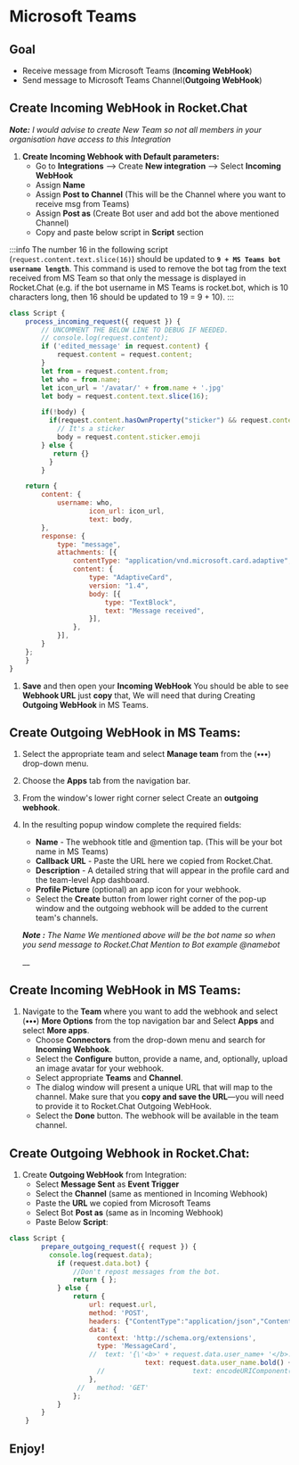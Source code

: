 # Microsoft Teams

## Goal

* Receive message from Microsoft Teams (**Incoming WebHook**)
* Send message to Microsoft Teams Channel(**Outgoing WebHook**)

## Create Incoming WebHook in Rocket.Chat

_**Note:** I would advise to create New Team so not all members in your organisation have access to this Integration_

1. **Create Incoming Webhook with Default parameters:**
   * Go to **Integrations** --> Create **New integration** --> Select **Incoming WebHook**
   * Assign **Name**
   * Assign **Post to Channel** (This will be the Channel where you want to receive msg from Teams)
   * Assign **Post as** (Create Bot user and add bot the above mentioned Channel)
   * Copy and paste below script in **Script** section

:::info
The number 16 in the following script (`request.content.text.slice(16)`) should be updated to **`9 + MS Teams bot username length`**. This command is used to remove the bot tag from the text received from MS Team so that only the message is displayed in Rocket.Chat (e.g. if the bot username in MS Teams is rocket.bot, which is 10 characters long, then 16 should be updated to 19 = 9 + 10).
:::

```javascript
class Script {
    process_incoming_request({ request }) {
        // UNCOMMENT THE BELOW LINE TO DEBUG IF NEEDED.
        // console.log(request.content);
        if ('edited_message' in request.content) {
            request.content = request.content;
        }
        let from = request.content.from;
        let who = from.name;
        let icon_url = '/avatar/' + from.name + '.jpg'
        let body = request.content.text.slice(16);

        if(!body) {
          if(request.content.hasOwnProperty("sticker") && request.content.sticker.emoji) {
            // It's a sticker
            body = request.content.sticker.emoji
        } else {
           return {}
          }
        }

	return {
		content: {
			username: who,
                	icon_url: icon_url,
                	text: body,
		},
		response: {
			type: "message",
			attachments: [{
				contentType: "application/vnd.microsoft.card.adaptive",
				content: {
					type: "AdaptiveCard",
					version: "1.4",
					body: [{
						type: "TextBlock",
						text: "Message received",
					}],
				},
			}],
		}
	};
    }
}
```

1. **Save** and then open your **Incoming WebHook** You should be able to see **Webhook URL** just **copy** that, We will need that during Creating **Outgoing WebHook** in MS Teams.

## Create Outgoing WebHook in MS Teams:

1. Select the appropriate team and select **Manage team** from the (**•••**) drop-down menu.
2. Choose the **Apps** tab from the navigation bar.
3. From the window's lower right corner select Create an **outgoing webhook**.
4.  In the resulting popup window complete the required fields:

    * **Name** - The webhook title and @mention tap. (This will be your bot name in MS Teams)
    * **Callback URL** - Paste the URL here we copied from Rocket.Chat.
    * **Description** - A detailed string that will appear in the profile card and the team-level App dashboard.
    * **Profile Picture** (optional) an app icon for your webhook.
    * Select the **Create** button from lower right corner of the pop-up window and the outgoing webhook will be added to the current team's channels.

    _**Note :**_ _The Name We mentioned above will be the bot name so when you send message to Rocket.Chat Mention to Bot example @namebot_

    \_\_

## Create Incoming WebHook in MS Teams:

1. Navigate to the **Team** where you want to add the webhook and select (**•••**) **More Options** from the top navigation bar and Select **Apps** and select **More apps**.
   * Choose **Connectors** from the drop-down menu and search for **Incoming Webhook**.
   * Select the **Configure** button, provide a name, and, optionally, upload an image avatar for your webhook.
   * Select appropriate **Teams** and **Channel**.
   * The dialog window will present a unique URL that will map to the channel. Make sure that you **copy and save the URL**—you will need to provide it to Rocket.Chat Outgoing WebHook.
   * Select the **Done** button. The webhook will be available in the team channel.

## Create Outgoing Webhook in Rocket.Chat:

1. Create **Outgoing WebHook** from Integration:
   * Select **Message Sent** as **Event Trigger**
   * Select the **Channel** (same as mentioned in Incoming Webhook)
   * Paste the **URL** we copied from Microsoft Teams
   * Select Bot **Post as** (same as in Incoming Webhook)
   * Paste Below **Script**:

```javascript
class Script {
        prepare_outgoing_request({ request }) {
          console.log(request.data);
            if (request.data.bot) {
                //Don't repost messages from the bot.
                return { };
            } else {
                return {
                    url: request.url,
                    method: 'POST',
                    headers: {"ContentType":"application/json","Content-type":"application/json"},
                    data: {
                      context: 'http://schema.org/extensions',
                      type: 'MessageCard',
                    //  text: '{\'<b>' + request.data.user_name+ '</b>:': \"Isravel - Hello World\"}';
                                  text: request.data.user_name.bold() + ": " + request.data.text,
                      //                      text: encodeURIComponent( request.data.user_name.bold() + request.data.text)
                    },
                 //   method: 'GET'
                };
            }
        }
    }
```

## Enjoy!
